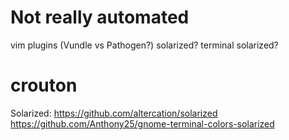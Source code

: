# Not really automated
vim plugins (Vundle vs Pathogen?)
  solarized?
terminal solarized?

# crouton
Solarized:
  https://github.com/altercation/solarized
  https://github.com/Anthony25/gnome-terminal-colors-solarized
